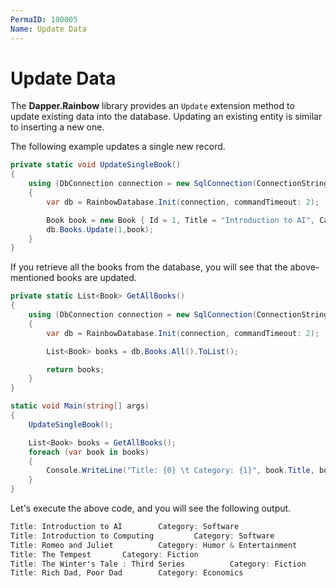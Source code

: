 ```yaml
---
PermaID: 100005
Name: Update Data
---
```


# Update Data

The **Dapper.Rainbow** library provides an `Update` extension method to update existing data into the database. Updating an existing entity is similar to inserting a new one.

The following example updates a single new record.

```csharp
private static void UpdateSingleBook()
{
    using (DbConnection connection = new SqlConnection(ConnectionString))
    {
        var db = RainbowDatabase.Init(connection, commandTimeout: 2);

        Book book = new Book { Id = 1, Title = "Introduction to AI", Category = "Software", AuthorId = 1 };
        db.Books.Update(1,book);
    }
}
```

If you retrieve all the books from the database, you will see that the above-mentioned books are updated.

```csharp
private static List<Book> GetAllBooks()
{
    using (DbConnection connection = new SqlConnection(ConnectionString))
    {
        var db = RainbowDatabase.Init(connection, commandTimeout: 2);

        List<Book> books = db.Books.All().ToList();

        return books;
    }
}

static void Main(string[] args)
{
    UpdateSingleBook();

    List<Book> books = GetAllBooks();
    foreach (var book in books)
    {
        Console.WriteLine("Title: {0} \t Category: {1}", book.Title, book.Category);
    }
}
```

Let's execute the above code, and you will see the following output.

```csharp
Title: Introduction to AI        Category: Software
Title: Introduction to Computing         Category: Software
Title: Romeo and Juliet          Category: Humor & Entertainment
Title: The Tempest       Category: Fiction
Title: The Winter's Tale : Third Series          Category: Fiction
Title: Rich Dad, Poor Dad        Category: Economics
```
